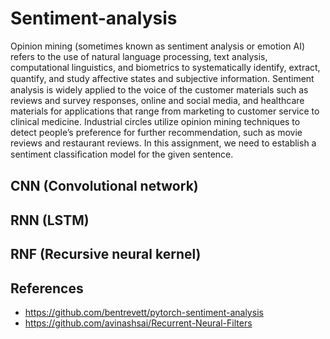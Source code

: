 # Sentiment-analysis

Opinion mining (sometimes known as sentiment analysis or emotion AI) refers to the use of natural language processing, text analysis, computational linguistics, and biometrics to systematically identify, extract, quantify, and study aﬀective states and subjective information. Sentiment analysis is widely applied to the voice of the customer materials such as reviews and survey responses, online and social media, and healthcare materials for applications that range from marketing to customer service to clinical medicine. Industrial circles utilize opinion mining techniques to detect people’s preference for further recommendation, such as movie reviews and restaurant reviews. In this assignment, we need to establish a sentiment classiﬁcation model for the given sentence.

## CNN (Convolutional network)

## RNN (LSTM)

## RNF (Recursive neural kernel)

## References

- https://github.com/bentrevett/pytorch-sentiment-analysis
- https://github.com/avinashsai/Recurrent-Neural-Filters
